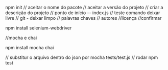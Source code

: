 npm init
 // aceitar o nome do pacote
 // aceitar a versão do projeto
 // criar a descrição do projeto
 // ponto de início -- index.js
 // teste comando deixar livre
 // git - deixar limpo
 // palavras chaves
 // autores
 //licença
 //confirmar

 npm install selenium-webdriver

 //mocha e chai

npm install mocha chai


// substitur o arquivo dentro do json por mocha tests/test.js
// rodar npm test